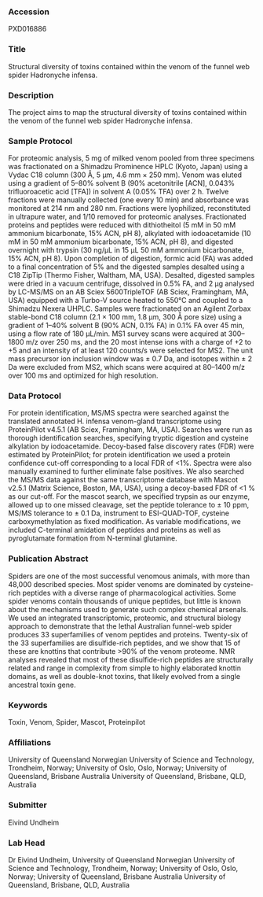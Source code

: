 ### Accession
PXD016886

### Title
Structural diversity of toxins contained within the venom of the funnel web spider Hadronyche infensa.

### Description
The project aims to map the structural diversity of toxins contained within the venom of the funnel web spider Hadronyche infensa.

### Sample Protocol
For proteomic analysis, 5 mg of milked venom pooled from three specimens was fractionated on a Shimadzu Prominence HPLC (Kyoto, Japan) using a Vydac C18 column (300 Å, 5 μm, 4.6 mm × 250 mm). Venom was eluted using a gradient of 5–80% solvent B (90% acetonitrile [ACN], 0.043% trifluoroacetic acid [TFA]) in solvent A (0.05% TFA) over 2 h. Twelve fractions were manually collected (one every 10 min) and absorbance was monitored at 214 nm and 280 nm. Fractions were lyophilized, reconstituted in ultrapure water, and 1/10 removed for proteomic analyses. Fractionated proteins and peptides were reduced with dithiotheitol (5 mM in 50 mM ammonium bicarbonate, 15% ACN, pH 8), alkylated with iodoacetamide (10 mM in 50 mM ammonium bicarbonate, 15% ACN, pH 8), and digested overnight with trypsin (30 ng/µL in 15 µL 50 mM ammonium bicarbonate, 15% ACN, pH 8). Upon completion of digestion, formic acid (FA) was added to a final concentration of 5% and the digested samples desalted using a C18 ZipTip (Thermo Fisher, Waltham, MA, USA). Desalted, digested samples were dried in a vacuum centrifuge, dissolved in 0.5% FA, and 2 µg analysed by LC-MS/MS on an AB Sciex 5600TripleTOF (AB Sciex, Framingham, MA, USA) equipped with a Turbo-V source heated to 550°C and coupled to a Shimadzu Nexera UHPLC. Samples were fractionated on an Agilent Zorbax stable-bond C18 column (2.1 × 100 mm, 1.8 μm, 300 Å pore size) using a gradient of 1–40% solvent B (90% ACN, 0.1% FA) in 0.1% FA over 45 min, using a flow rate of 180 µL/min. MS1 survey scans were acquired at 300–1800 m/z over 250 ms, and the 20 most intense ions with a charge of +2 to +5 and an intensity of at least 120 counts/s were selected for MS2. The unit mass precursor ion inclusion window was ± 0.7 Da, and isotopes within ± 2 Da were excluded from MS2, which scans were acquired at 80–1400 m/z over 100 ms and optimized for high resolution.

### Data Protocol
For protein identification, MS/MS spectra were searched against the translated annotated H. infensa venom-gland transcriptome using ProteinPilot v4.5.1 (AB Sciex, Framingham, MA, USA). Searches were run as thorough identification searches, specifying tryptic digestion and cysteine alkylation by iodoacetamide. Decoy-based false discovery rates (FDR) were estimated by ProteinPilot; for protein identification we used a protein confidence cut-off corresponding to a local FDR of <1%. Spectra were also manually examined to further eliminate false positives.  We also searched the MS/MS data against the same transcriptome database with Mascot v2.5.1 (Matrix Science, Boston, MA, USA), using a decoy-based FDR of <1 % as our cut-off. For the mascot search, we specified trypsin as our enzyme, allowed up to one missed cleavage, set the peptide tolerance to ± 10 ppm, MS/MS tolerance to ± 0.1 Da, instrument to ESI-QUAD-TOF, cysteine carboxymethylation as fixed modification. As variable modifications, we included C-terminal amidation of peptides and proteins as well as pyroglutamate formation from N-terminal glutamine.

### Publication Abstract
Spiders are one of the most successful venomous animals, with more than 48,000 described species. Most spider venoms are dominated by cysteine-rich peptides with a diverse range of pharmacological activities. Some spider venoms contain thousands of unique peptides, but little is known about the mechanisms used to generate such complex chemical arsenals. We used an integrated transcriptomic, proteomic, and structural biology approach to demonstrate that the lethal Australian funnel-web spider produces 33 superfamilies of venom peptides and proteins. Twenty-six of the 33 superfamilies are disulfide-rich peptides, and we show that 15 of these are knottins that contribute &gt;90% of the venom proteome. NMR analyses revealed that most of these disulfide-rich peptides are structurally related and range in complexity from simple to highly elaborated knottin domains, as well as double-knot toxins, that likely evolved from a single ancestral toxin gene.

### Keywords
Toxin, Venom, Spider, Mascot, Proteinpilot

### Affiliations
University of Queensland
Norwegian University of Science and Technology, Trondheim, Norway;  University of Oslo, Oslo, Norway; University of Queensland, Brisbane Australia University of Queensland, Brisbane, QLD, Australia

### Submitter
Eivind Undheim

### Lab Head
Dr Eivind Undheim, University of Queensland
Norwegian University of Science and Technology, Trondheim, Norway;  University of Oslo, Oslo, Norway; University of Queensland, Brisbane Australia University of Queensland, Brisbane, QLD, Australia


